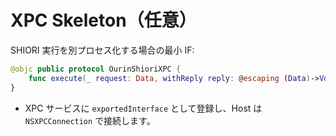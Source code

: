 # XPC Skeleton（任意）
SHIORI 実行を別プロセス化する場合の最小 IF:
```swift
@objc public protocol OurinShioriXPC {
    func execute(_ request: Data, withReply reply: @escaping (Data)->Void)
}
```
- XPC サービスに `exportedInterface` として登録し、Host は `NSXPCConnection` で接続します。
